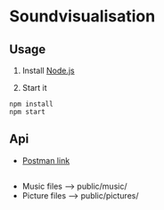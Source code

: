 # Soundvisualisation

## Usage
1. Install [Node.js](https://nodejs.org/en/download/)

2. Start it
```
npm install
npm start
```

## Api
+ [Postman link](https://documenter.getpostman.com/view/14220165/TWDXnGZs)

## 
+ Music files --> public/music/
+ Picture files --> public/pictures/
